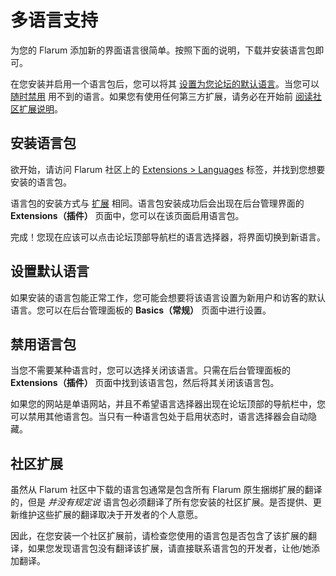 # 多语言支持

为您的 Flarum 添加新的界面语言很简单。按照下面的说明，下载并安装语言包即可。

在您安装并启用一个语言包后，您可以将其 [设置为您论坛的默认语言](#设置默认语言)。当您可以 [随时禁用](#禁用语言包) 用不到的语言。如果您有使用任何第三方扩展，请务必在开始前 [阅读社区扩展说明](#社区扩展)。

## 安装语言包

欲开始，请访问 Flarum 社区上的 [Extensions > Languages](https://discuss.flarum.org/t/languages) 标签，并找到您想要安装的语言包。

语言包的安装方式与 [扩展](extensions.md) 相同。语言包安装成功后会出现在后台管理界面的 **Extensions（插件）** 页面中，您可以在该页面启用语言包。

完成！您现在应该可以点击论坛顶部导航栏的语言选择器，将界面切换到新语言。

## 设置默认语言

如果安装的语言包能正常工作，您可能会想要将该语言设置为新用户和访客的默认语言。您可以在后台管理面板的 **Basics（常规）** 页面中进行设置。

## 禁用语言包

当您不需要某种语言时，您可以选择关闭该语言。只需在后台管理面板的 **Extensions（插件）** 页面中找到该语言包，然后将其关闭该语言包。

如果您的网站是单语网站，并且不希望语言选择器出现在论坛顶部的导航栏中，您可以禁用其他语言包。当只有一种语言包处于启用状态时，语言选择器会自动隐藏。

## 社区扩展

虽然从 Flarum 社区中下载的语言包通常是包含所有 Flarum 原生捆绑扩展的翻译的，但是 _并没有规定说_ 语言包必须翻译了所有您安装的社区扩展。是否提供、更新维护这些扩展的翻译取决于开发者的个人意愿。

因此，在您安装一个社区扩展前，请检查您使用的语言包是否包含了该扩展的翻译，如果您发现语言包没有翻译该扩展，请直接联系语言包的开发者，让他/她添加翻译。
